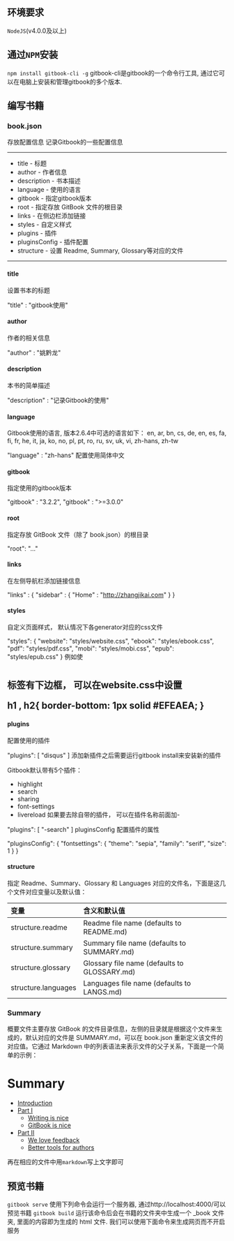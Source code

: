 ## 环境要求

`NodeJS`(v4.0.0及以上)

## 通过`NPM`安装

`npm install gitbook-cli -g` gitbook-cli是gitbook的一个命令行工具, 通过它可以在电脑上安装和管理gitbook的多个版本.

## 编写书籍

### book.json

存放配置信息
记录Gitbook的一些配置信息

---

* title - 标题
* author - 作者信息
* description - 书本描述
* language - 使用的语言
* gitbook - 指定gitbook版本
* root - 指定存放 GitBook 文件的根目录
* links - 在侧边栏添加链接
* styles - 自定义样式
* plugins - 插件
* pluginsConfig - 插件配置
* structure - 设置 Readme, Summary, Glossary等对应的文件
---

#### title

设置书本的标题

"title" : "gitbook使用"
#### author

作者的相关信息

"author" : "姚黔龙"

#### description

本书的简单描述

"description" : "记录Gitbook的使用"

#### language

Gitbook使用的语言, 版本2.6.4中可选的语言如下：
en, ar, bn, cs, de, en, es, fa, fi, fr, he, it, ja, ko, no, pl, pt, ro, ru, sv, uk, vi, zh-hans, zh-tw



"language" : "zh-hans" 配置使用简体中文

#### gitbook

指定使用的gitbook版本

"gitbook" : "3.2.2",
"gitbook" : ">=3.0.0"

#### root

指定存放 GitBook 文件（除了 book.json）的根目录

"root": "..."

#### links

在左侧导航栏添加链接信息

"links" : {
    "sidebar" : {
        "Home" : "http://zhangjikai.com"
    }
}

#### styles

自定义页面样式， 默认情况下各generator对应的css文件

"styles": {
    "website": "styles/website.css",
    "ebook": "styles/ebook.css",
    "pdf": "styles/pdf.css",
    "mobi": "styles/mobi.css",
    "epub": "styles/epub.css"
}
例如使<h1> <h2>标签有下边框， 可以在website.css中设置

h1 , h2{
    border-bottom: 1px solid #EFEAEA;
}

#### plugins

配置使用的插件

"plugins": [
    "disqus"
]
添加新插件之后需要运行gitbook install来安装新的插件

Gitbook默认带有5个插件：

* highlight
* search
* sharing
* font-settings
* livereload
如果要去除自带的插件， 可以在插件名称前面加-

"plugins": [
    "-search"
]
pluginsConfig
配置插件的属性

"pluginsConfig": {
    "fontsettings": {
        "theme": "sepia",
        "family": "serif",
        "size":  1
    }
}

#### structure

指定 Readme、Summary、Glossary 和 Languages 对应的文件名，下面是这几个文件对应变量以及默认值：

| 变量 |  含义和默认值 |
| :-----| :---- |
| structure.readme | Readme file name (defaults to README.md) |
| structure.summary	| Summary file name (defaults to SUMMARY.md) |
|structure.glossary	| Glossary file name (defaults to GLOSSARY.md) |
| structure.languages | Languages file name (defaults to LANGS.md) |

### Summary

概要文件主要存放 GitBook 的文件目录信息，左侧的目录就是根据这个文件来生成的，默认对应的文件是 SUMMARY.md，可以在 book.json 重新定义该文件的对应值。它通过 Markdown 中的列表语法来表示文件的父子关系，下面是一个简单的示例：

# Summary
* [Introduction](README.md)
* [Part I](part1/README.md)
    * [Writing is nice](part1/writing.md)
    * [GitBook is nice](part1/gitbook.md)
* [Part II](part2/README.md)
    * [We love feedback](part2/feedback_please.md)
    * [Better tools for authors](part2/better_tools.md)

再在相应的文件中用`markdown`写上文字即可

## 预览书籍

`gitbook serve` 使用下列命令会运行一个服务器, 通过http://localhost:4000/可以预览书籍
`gitbook build` 运行该命令后会在书籍的文件夹中生成一个 _book 文件夹, 里面的内容即为生成的 html 文件. 我们可以使用下面命令来生成网页而不开启服务